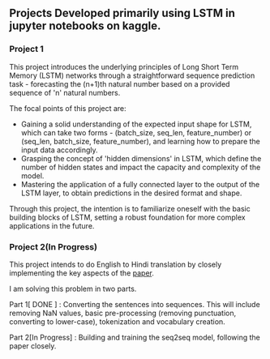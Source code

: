 ## Projects Developed primarily using LSTM in jupyter notebooks on kaggle.

**<h3>Project 1</h3>** This project introduces the underlying principles of Long Short Term Memory (LSTM) networks through a straightforward sequence prediction task - forecasting the (n+1)th natural number based on a provided sequence of 'n' natural numbers.

The focal points of this project are:

* Gaining a solid understanding of the expected input shape for LSTM, which can take two forms - (batch_size, seq_len, feature_number) or (seq_len, batch_size, feature_number), and learning how to prepare the input data accordingly.
* Grasping the concept of 'hidden dimensions' in LSTM, which define the number of hidden states and impact the capacity and complexity of the model.
* Mastering the application of a fully connected layer to the output of the LSTM layer, to obtain predictions in the desired format and shape.

Through this project, the intention is to familiarize oneself with the basic building blocks of LSTM, setting a robust foundation for more complex applications in the future.


**<h3>Project 2(In Progress)</h3>** This project intends to do English to Hindi translation by closely implementing the key aspects of the  [paper](https://arxiv.org/abs/1409.3215).

I am solving this problem in two parts.

Part 1[ DONE ] : Converting the sentences into sequences. This will include removing NaN values, basic pre-processing (removing punctuation, converting to lower-case), tokenization and vocabulary creation.

Part 2[In Progress] : Building and training the seq2seq model, following the paper closely.
